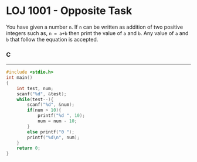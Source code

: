# LOJ 1001 - Opposite Task

You have given a number `n`. If `n` can be written as addition of two positive integers such as, `n = a+b`  then print the value of `a` and `b`. Any value of `a` and `b` that follow the equation is accepted.

### C
-----
```c
#include <stdio.h>
int main()
{
    int test, num;
    scanf("%d", &test);
    while(test--){
        scanf("%d", &num);
        if(num > 10){
            printf("%d ", 10);
            num = num - 10;
        }
        else printf("0 ");
        printf("%d\n", num);
    }
    return 0;
}

```
